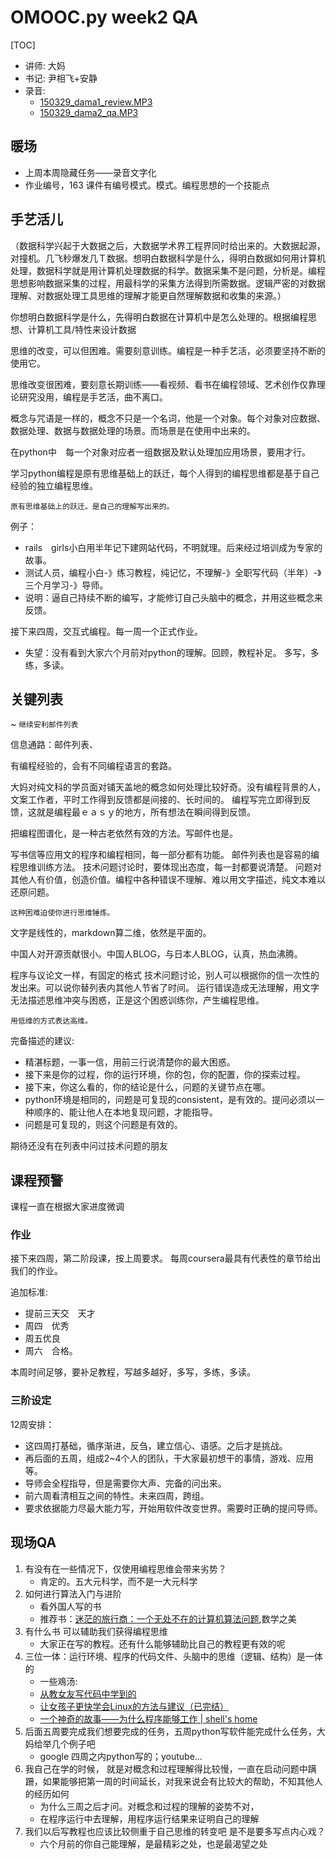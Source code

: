 # OMOOC.py week2 QA

[TOC]

- 讲师: 大妈
- 书记: 尹相飞+安静
- 录音:
    + [150329_dama1_review.MP3](http://openmindclub.qiniudn.com/res/tapes/150329-dama-qa/150329_dama1_review.MP3)
    + [150329_dama2_qa.MP3](http://openmindclub.qiniudn.com/res/tapes/150329-dama-qa/150329_dama2_qa.MP3)

## 暖场

- 上周本周隐藏任务——录音文字化
- 作业编号，163 课件有编号模式。模式。编程思想的一个技能点


## 手艺活儿
（数据科学兴起于大数据之后，大数据学术界工程界同时给出来的。大数据起源，对撞机。几飞秒爆发几Ｔ数据。想明白数据科学是什么，得明白数据如何用计算机处理，数据科学就是用计算机处理数据的科学。数据采集不是问题，分析是。编程思想影响数据采集的过程，用最科学的采集方法得到所需数据。逻辑严密的对数据理解、对数据处理工具思维的理解才能更自然理解数据和收集的来源。）

你想明白数据科学是什么，先得明白数据在计算机中是怎么处理的。根据编程思想、计算机工具/特性来设计数据

思维的改变，可以但困难。需要刻意训练。编程是一种手艺活，必须要坚持不断的使用它。

思维改变很困难，要刻意长期训练——看视频、看书在编程领域、艺术创作仅靠理论研究没用，编程是手艺活，曲不离口。

概念与咒语是一样的，概念不只是一个名词，他是一个对象。每个对象对应数据、数据处理、数据与数据处理的场景。而场景是在使用中出来的。

在python中　每一个对象对应者一组数据及默认处理加应用场景，要用才行。

学习python编程是原有思维基础上的跃迁，每个人得到的编程思维都是基于自己经验的独立编程思维。


    原有思维基础上的跃迁。是自己的理解写出来的。

例子：

- rails　girls小白用半年记下建网站代码，不明就理。后来经过培训成为专家的故事。
- 测试人员，编程小白-》练习教程，纯记忆，不理解-》全职写代码（半年）-》三个月学习-》导师。
- 说明：逼自己持续不断的编写，才能修订自己头脑中的概念，并用这些概念来反馈。


接下来四周，交互式编程。每一周一个正式作业。

- 失望：没有看到大家六个月前对python的理解。回顾，教程补足。
 多写，多练，多读。



## 关键列表
~ `继续安利邮件列表`

信息通路：邮件列表、

有编程经验的，会有不同编程语言的套路。


大妈对纯文科的学员面对铺天盖地的概念如何处理比较好奇。没有编程背景的人，文案工作者，平时工作得到反馈都是间接的、长时间的。
编程写完立即得到反馈，这就是编程最ｅａｓｙ的地方，所有想法在瞬间得到反馈。

把编程图谱化，是一种古老依然有效的方法。写邮件也是。

写书信等应用文的程序和编程相同，每一部分都有功能。
邮件列表也是容易的编程思维训练方法。
技术问题讨论时，要体现出态度，每一封都要说清楚。
问题对其他人有价值，创造价值。编程中各种错误不理解、难以用文字描述，纯文本难以还原问题。

    这种困难迫使你进行思维锤炼。

文字是线性的，markdown算二维，依然是平面的。

中国人对开源贡献很小。中国人BLOG，与日本人BLOG，认真，热血沸腾。

程序与议论文一样，有固定的格式
技术问题讨论，别人可以根据你的信一次性的发出来。可以说你替列表内其他人节省了时间。
运行错误造成无法理解，用文字无法描述思维冲突与困惑，正是这个困惑训练你，产生编程思维。

    用低维的方式表达高维。


完备描述的建议:

- 精湛标题，一事一信，用前三行说清楚你的最大困惑。
- 接下来是你的过程，你的运行环境，你的包，你的配置，你的探索过程。
- 接下来，你这么看的，你的结论是什么，问题的关键节点在哪。
- python环境是相同的，问题是可复现的consistent，是有效的。提问必须以一种顺序的、能让他人在本地复现问题，才能指导。
- 问题是可复现的，则这个问题是有效的。

期待还没有在列表中问过技术问题的朋友



## 课程预警
课程一直在根据大家进度微调


### 作业
接下来四周，第二阶段课，按上周要求。
每周coursera最具有代表性的章节给出我们的作业。

追加标准:

- 提前三天交　天才　
- 周四　优秀　
- 周五优良　
- 周六　合格。

本周时间足够，要补足教程，写越多越好，多写，多练，多读。

### 三阶设定

12周安排：

- 这四周打基础，循序渐进，反刍，建立信心、语感。之后才是挑战。
- 再后面的五周，组成2~4个人的团队，干大家最初想干的事情，游戏、应用等。
- 导师会全程指导，但是需要你大声、完备的问出来。
- 前六周看清相互之间的特性。未来四周，跨组。
- 要求依据能力尽最大能力写，开始用软件改变世界。需要时正确的提问导师。


## 现场QA

1. 有没有在一些情况下，仅使用编程思维会带来劣势？
    - 肯定的。五大元科学，而不是一大元科学
2. 如何进行算法入门与进阶
    - 看外国人写的书
    - 推荐书：[迷茫的旅行商：一个无处不在的计算机算法问题](http://www.amazon.cn/gp/product/B00M2DL24Q/ref=fs_rd_1),数学之美
3. 有什么书  可以辅助我们获得编程思维
    - 大家正在写的教程。还有什么能够辅助比自己的教程更有效的呢
4. 三位一体：运行环境、程序的代码文件、头脑中的思维（逻辑、结构）是一体的
    - 一些鳮汤:
    - [从教女友写代码中学到的](http://devrel.zoomquiet.io/data/20131024180017/index.html)
    - [让女孩子更快学会Linux的方法与建议（已完结）](http://devrel.zoomquiet.io/data/20130717115558/index.html)
    - [一个神奇的故事——为什么程序能够工作 | shell's home ](http://devrel.zoomquiet.io/data/20140119092308/index.html)
5. 后面五周要完成我们想要完成的任务，五周python写软件能完成什么任务，大妈给举几个例子吧
    - google 四周之内python写的；youtube...
6. 我自己在学的时候， 就是对概念和过程理解得比较慢，一直在启动问题中蹒跚，如果能够把第一周的时间延长，对我来说会有比较大的帮助，不知其他人的经历如何
    - 为什么三周之后才问。对概念和过程的理解的姿势不对，
    - 在程序运行中去理解，用程序运行结果来证明自己的理解
7. 我们以后写教程也应该比较侧重于自己思维的转变吧 是不是要多写点内心戏？
    - 六个月前的你自己能理解，是最精彩之处，也是最渴望之处

